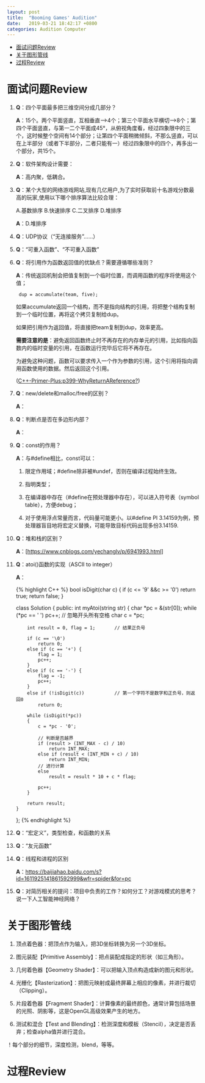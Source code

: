 ```yaml
---
layout: post
title:  "Booming Games' Audition"
date:   2019-03-21 18:42:17 +0800
categories: Audition Computer
---
```


- [面试问题Review](#%E9%9D%A2%E8%AF%95%E9%97%AE%E9%A2%98review)
- [关于图形管线](#%E5%85%B3%E4%BA%8E%E5%9B%BE%E5%BD%A2%E7%AE%A1%E7%BA%BF)
- [过程Review](#%E8%BF%87%E7%A8%8Breview)

# 面试问题Review

1. **Q**：四个平面最多把三维空间分成几部分？  
  
    **A**：15个。两个平面竖直，互相垂直-->4个；第三个平面水平横切-->8个；第四个平面竖直，与第一二个平面成45°，从俯视角度看，经过四象限中的三个，这时候整个空间有14个部分；让第四个平面稍微倾斜，不那么竖直，可以在上半部分（或者下半部分，二者只能有一）经过四象限中的四个，再多出一个部分，共15个。

2. **Q**：软件架构设计需要：  
  
    **A**：高内聚，低耦合。

3. **Q**：某个大型的网络游戏网站,现有几亿用户,为了实时获取前十名游戏分数最高的玩家,使用以下哪个排序算法比较合理： 
  
    A.基数排序    B.快速排序    C.二叉排序    D.堆排序  
    
    **A**：D.堆排序

4. **Q**：UDP协议（“无连接服务”……）

5. **Q**：“可重入函数”、“不可重入函数”

6. **Q**：将引用作为函数返回值的优缺点？需要遵循哪些准则？

    **A**：传统返回机制会把值复制到一个临时位置，而调用函数的程序将使用这个值；
    
        dup = accumulate(team, five);

    如果accumulate返回一个结构，而不是指向结构的引用，将把整个结构复制到一个临时位置，再将这个拷贝复制给dup。

    如果把引用作为返回值，将直接把team复制到dup，效率更高。

    **需要注意的是**：避免返回函数终止时不再存在的内存单元的引用，比如指向函数内的临时变量的引用，在函数运行完毕后它将不再存在。

    为避免这种问题，函数可以要求传入一个作为参数的引用，这个引用将指向调用函数使用的数据。然后返回这个引用。

    ([C++-Primer-Plus:p399-WhyReturnAReference?][c++primer])

7. **Q**：new/delete和malloc/free的区别？

    **A**：

8. **Q**：判断点是否在多边形内部？

    **A**：

9. **Q**：const的作用？

    **A**：与#define相比，const可以：
    
    1. 限定作用域；#define除非被#undef，否则在编译过程始终生效。

    2. 指明类型；

    3. 在编译器中存在（#define在预处理器中存在），可以进入符号表（symbol table），方便debug；

    4. 对于使用浮点常量而言，代码量可能更小。以#define PI 3.14159为例，预处理器盲目地将宏定义替换，可能导致目标代码出现多份3.14159.

10. **Q**：堆和栈的区别？

    **A**：[https://www.cnblogs.com/yechanglv/p/6941993.html]

11. **Q**：atoi()函数的实现（ASCII to integer）

    **A**：

    {% highlight C++ %}
    bool isDigit(char c)
    {
        if (c <= '9' &&c >= '0') return true;
        return false;
    }

    class Solution {
    public:
        int myAtoi(string str) {
            char *pc = &(str[0]);
            while (*pc == ' ') pc++;        // 忽略开头所有空格
            char c = *pc;
            
            int result = 0, flag = 1;       // 结果正负号
            
            if (c == '\0')
                return 0;
            else if (c == '+') {
                flag = 1;
                pc++;
            }
            else if (c == '-') {
                flag = -1;
                pc++;
            }
            else if (!isDigit(c))           // 第一个字符不是数字和正负号，则返回0
                return 0;
            
            while (isDigit(*pc))
            {
                c = *pc - '0';

                // 判断是否越界
                if (result > (INT_MAX - c) / 10)
                    return INT_MAX;
                else if (result < (INT_MIN + c) / 10)
                    return INT_MIN;
                // 进行计算
                else
                    result = result * 10 + c * flag;

                pc++;
            }
            
            return result;
        }
    };
    {% endhighlight %}

12. **Q**：“宏定义”，类型检查，和函数的关系

13. **Q**：“友元函数”

14. **Q**：线程和进程的区别

    **A**：https://baijiahao.baidu.com/s?id=1611925141861592999&wfr=spider&for=pc

15. **Q**：对简历相关的提问：项目中负责的工作？如何分工？对游戏模式的思考？说一下人工智能神经网络？



# 关于图形管线

1. 顶点着色器：把顶点作为输入，把3D坐标转换为另一个3D坐标。

2. 图元装配【Primitive Assembly】：把点装配成指定的形状（如三角形）。

3. 几何着色器【Geometry Shader】：可以把输入顶点构造成新的图元和形状。

4. 光栅化【Rasterization】：把图元映射成最终屏幕上相应的像素，并进行裁切（Clipping）。

5. 片段着色器【Fragment Shader】：计算像素的最终颜色，通常计算包括场景的光照、阴影等，这是OpenGL高级效果产生的地方。

6. 测试和混合【Test and Blending】：检测深度和模板（Stencil），决定是否丢弃；检查alpha值并进行混合。

！每个部分的细节，深度检测，blend，等等。

# 过程Review



[c++primer]: http://faculty.euc.ac.cy/scharalambous/csc132/books/c%2B%2B_book%201.pdf